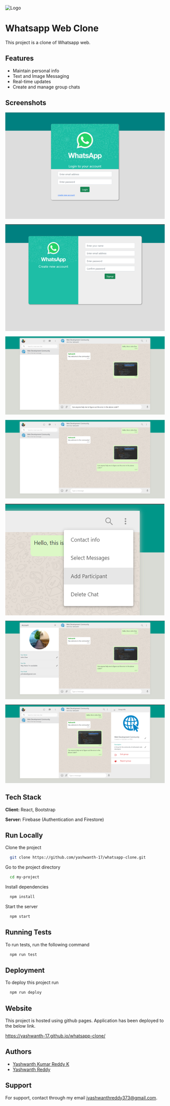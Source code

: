 
![Logo](https://upload.wikimedia.org/wikipedia/commons/thumb/f/f7/WhatsApp_logo.svg/2560px-WhatsApp_logo.svg.png)

    
# Whatsapp Web Clone

This project is a clone of Whatsapp web.


## Features

- Maintain personal info
- Text and Image Messaging
- Real-time updates
- Create and manage group chats

  
## Screenshots

![Login Screen](https://github.com/yashwanth-17/whatsapp-clone/blob/master/screenshots/login%20screen.png?raw=true)

![Signup Screen](https://github.com/yashwanth-17/whatsapp-clone/blob/master/screenshots/signup%20screen.png?raw=true)

![Send Message](https://github.com/yashwanth-17/whatsapp-clone/blob/master/screenshots/send%20message.png?raw=true)

![Chat Screen](https://github.com/yashwanth-17/whatsapp-clone/blob/master/screenshots/chat%20screen.png?raw=true)

![More Options](https://github.com/yashwanth-17/whatsapp-clone/blob/master/screenshots/more%20options.png?raw=true)

![Account Info](https://github.com/yashwanth-17/whatsapp-clone/blob/master/screenshots/account%20info.png?raw=true)

![Group Info](https://github.com/yashwanth-17/whatsapp-clone/blob/master/screenshots/group%20info.png?raw=true)
  
## Tech Stack

**Client:** React, Bootstrap

**Server:** Firebase (Authentication and Firestore)

  
## Run Locally

Clone the project

```bash
  git clone https://github.com/yashwanth-17/whatsapp-clone.git
```

Go to the project directory

```bash
  cd my-project
```

Install dependencies

```bash
  npm install
```

Start the server

```bash
  npm start
```

  
## Running Tests

To run tests, run the following command

```bash
  npm run test
```

  
## Deployment

To deploy this project run

```bash
  npm run deploy
```

  
## Website

This project is hosted using github pages. Application has been deployed to the below link.

https://yashwanth-17.github.io/whatsapp-clone/

  
## Authors

- [Yashwanth Kumar Reddy K](https://www.github.com/yashwanth-17)
- [Yashwanth Reddy](https://github.com/yashwanth373)
## Support

For support, contact  through my email jyashwanthreddy373@gmail.com.
